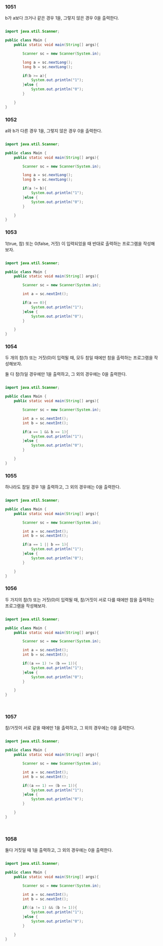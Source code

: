 ### 1051

b가 a보다 크거나 같은 경우 1을, 그렇지 않은 경우 0을 출력한다.

```java

import java.util.Scanner;

public class Main {
    public static void main(String[] args){

        Scanner sc = new Scanner(System.in);

        long a = sc.nextLong();
        long b = sc.nextLong();

        if(b >= a){
            System.out.println("1");
        }else {
            System.out.println("0");
        }

    }
}

```


### 1052

a와 b가 다른 경우 1을, 그렇지 않은 경우 0을 출력한다.

```java

import java.util.Scanner;

public class Main {
    public static void main(String[] args){

        Scanner sc = new Scanner(System.in);

        long a = sc.nextLong();
        long b = sc.nextLong();

        if(a != b){
            System.out.println("1");
        }else {
            System.out.println("0");
        }

    }
}

```


### 1053

1(true, 참) 또는 0(false, 거짓) 이 입력되었을 때 반대로 출력하는 프로그램을 작성해보자.

```java

import java.util.Scanner;

public class Main {
    public static void main(String[] args){

        Scanner sc = new Scanner(System.in);

        int a = sc.nextInt();

        if(a == 0){
            System.out.println("1");
        }else {
            System.out.println("0");
        }

    }
}

```


### 1054

두 개의 참(1) 또는 거짓(0)이 입력될 때, 모두 참일 때에만 참을 출력하는 프로그램을 작성해보자.

둘 다 참(1)일 경우에만 1을 출력하고, 그 외의 경우에는 0을 출력한다.

```java

import java.util.Scanner;

public class Main {
    public static void main(String[] args){

        Scanner sc = new Scanner(System.in);

        int a = sc.nextInt();
        int b = sc.nextInt();

        if(a == 1 && b == 1){
            System.out.println("1");
        }else {
            System.out.println("0");
        }

    }
}

```

### 1055

하나라도 참일 경우 1을 출력하고, 그 외의 경우에는 0을 출력한다.

```java

import java.util.Scanner;

public class Main {
    public static void main(String[] args){

        Scanner sc = new Scanner(System.in);

        int a = sc.nextInt();
        int b = sc.nextInt();

        if(a == 1 || b == 1){
            System.out.println("1");
        }else {
            System.out.println("0");
        }

    }
}

```


### 1056

두 가지의 참(1) 또는 거짓(0)이 입력될 때, 참/거짓이 서로 다를 때에만 참을 출력하는 프로그램을 작성해보자.

```java

import java.util.Scanner;

public class Main {
    public static void main(String[] args){

        Scanner sc = new Scanner(System.in);

        int a = sc.nextInt();
        int b = sc.nextInt();

        if((a == 1) != (b == 1)){
            System.out.println("1");
        }else {
            System.out.println("0");
        }

    }
}

```

<br/>

### 1057

참/거짓이 서로 같을 때에만 1을 출력하고, 그 외의 경우에는 0을 출력한다.

```java

import java.util.Scanner;

public class Main {
    public static void main(String[] args){

        Scanner sc = new Scanner(System.in);

        int a = sc.nextInt();
        int b = sc.nextInt();

        if((a == 1) == (b == 1)){
            System.out.println("1");
        }else {
            System.out.println("0");
        }

    }
}

```


<br/>

### 1058 

둘다 거짓일 때 1을 출력하고, 그 외의 경우에는 0을 출력한다.

```java

import java.util.Scanner;

public class Main {
    public static void main(String[] args){

        Scanner sc = new Scanner(System.in);

        int a = sc.nextInt();
        int b = sc.nextInt();

        if((a != 1) && (b != 1)){
            System.out.println("1");
        }else {
            System.out.println("0");
        }

    }
}

```

























